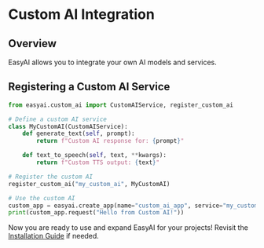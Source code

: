 # Custom AI Integration

## Overview
EasyAI allows you to integrate your own AI models and services.

## Registering a Custom AI Service

```python
from easyai.custom_ai import CustomAIService, register_custom_ai

# Define a custom AI service
class MyCustomAI(CustomAIService):
    def generate_text(self, prompt):
        return f"Custom AI response for: {prompt}"

    def text_to_speech(self, text, **kwargs):
        return f"Custom TTS output: {text}"

# Register the custom AI
register_custom_ai("my_custom_ai", MyCustomAI)

# Use the custom AI
custom_app = easyai.create_app(name="custom_ai_app", service="my_custom_ai")
print(custom_app.request("Hello from Custom AI!"))
```

Now you are ready to use and expand EasyAI for your projects! Revisit the [Installation Guide](./installation.md) if needed.